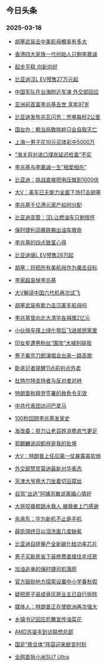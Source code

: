 ## 今日头条 
### 2025-03-18

+ [胡塞武装击中美航母概率有多大](https://www.toutiao.com/trending/7482753702575476274/%3Fcategory_name%3Dtopic_innerflow%26event_type%3Dhot_board%26log_pb%3D%257B%2522category_name%2522%253A%2522topic_innerflow%2522%252C%2522cluster_type%2522%253A%252213%2522%252C%2522enter_from%2522%253A%2522click_category%2522%252C%2522entrance_hotspot%2522%253A%2522outside%2522%252C%2522event_type%2522%253A%2522hot_board%2522%252C%2522hot_board_cluster_id%2522%253A%25227482753702575476274%2522%252C%2522hot_board_impr_id%2522%253A%2522202503180013253049972B387426BB0BFA%2522%252C%2522jump_page%2522%253A%2522hot_board_page%2522%252C%2522location%2522%253A%2522news_hot_card%2522%252C%2522page_location%2522%253A%2522hot_board_page%2522%252C%2522rank%2522%253A%25221%2522%252C%2522source%2522%253A%2522trending_tab%2522%252C%2522style_id%2522%253A%252240132%2522%252C%2522title%2522%253A%2522%25E8%2583%25A1%25E5%25A1%259E%25E6%25AD%25A6%25E8%25A3%2585%25E5%2587%25BB%25E4%25B8%25AD%25E7%25BE%258E%25E8%2588%25AA%25E6%25AF%258D%25E6%25A6%2582%25E7%258E%2587%25E6%259C%2589%25E5%25A4%259A%25E5%25A4%25A7%2522%257D%26rank%3D1%26style_id%3D40132%26topic_id%3D7482753702575476274)

+ [香港四大家族一代创始人只剩李嘉诚](https://www.toutiao.com/trending/7482778775487385139/%3Fcategory_name%3Dtopic_innerflow%26event_type%3Dhot_board%26log_pb%3D%257B%2522category_name%2522%253A%2522topic_innerflow%2522%252C%2522cluster_type%2522%253A%25222%2522%252C%2522enter_from%2522%253A%2522click_category%2522%252C%2522entrance_hotspot%2522%253A%2522outside%2522%252C%2522event_type%2522%253A%2522hot_board%2522%252C%2522hot_board_cluster_id%2522%253A%25227482778775487385139%2522%252C%2522hot_board_impr_id%2522%253A%2522202503180013253049972B387426BB0BFA%2522%252C%2522jump_page%2522%253A%2522hot_board_page%2522%252C%2522location%2522%253A%2522news_hot_card%2522%252C%2522page_location%2522%253A%2522hot_board_page%2522%252C%2522rank%2522%253A%25222%2522%252C%2522source%2522%253A%2522trending_tab%2522%252C%2522style_id%2522%253A%252240132%2522%252C%2522title%2522%253A%2522%25E9%25A6%2599%25E6%25B8%25AF%25E5%259B%259B%25E5%25A4%25A7%25E5%25AE%25B6%25E6%2597%258F%25E4%25B8%2580%25E4%25BB%25A3%25E5%2588%259B%25E5%25A7%258B%25E4%25BA%25BA%25E5%258F%25AA%25E5%2589%25A9%25E6%259D%258E%25E5%2598%2589%25E8%25AF%259A%2522%257D%26rank%3D2%26style_id%3D40132%26topic_id%3D7482778775487385139)

+ [起步平稳 向新向好](https://www.toutiao.com/article/7482740475997192742)

+ [比亚迪汉L EV预售27万元起](https://www.toutiao.com/trending/7482363949800783923/%3Fcategory_name%3Dtopic_innerflow%26event_type%3Dhot_board%26log_pb%3D%257B%2522category_name%2522%253A%2522topic_innerflow%2522%252C%2522cluster_type%2522%253A%25222%2522%252C%2522enter_from%2522%253A%2522click_category%2522%252C%2522entrance_hotspot%2522%253A%2522outside%2522%252C%2522event_type%2522%253A%2522hot_board%2522%252C%2522hot_board_cluster_id%2522%253A%25227482363949800783923%2522%252C%2522hot_board_impr_id%2522%253A%2522202503180013253049972B387426BB0BFA%2522%252C%2522jump_page%2522%253A%2522hot_board_page%2522%252C%2522location%2522%253A%2522news_hot_card%2522%252C%2522page_location%2522%253A%2522hot_board_page%2522%252C%2522rank%2522%253A%25224%2522%252C%2522source%2522%253A%2522trending_tab%2522%252C%2522style_id%2522%253A%252240132%2522%252C%2522title%2522%253A%2522%25E6%25AF%2594%25E4%25BA%259A%25E8%25BF%25AA%25E6%25B1%2589L%2BEV%25E9%25A2%2584%25E5%2594%25AE27%25E4%25B8%2587%25E5%2585%2583%25E8%25B5%25B7%2522%257D%26rank%3D4%26style_id%3D40132%26topic_id%3D7482363949800783923)

+ [中国军队在台海附近军演 外交部回应](https://www.toutiao.com/trending/7481917687015473163/%3Fcategory_name%3Dtopic_innerflow%26event_type%3Dhot_board%26log_pb%3D%257B%2522category_name%2522%253A%2522topic_innerflow%2522%252C%2522cluster_type%2522%253A%25222%2522%252C%2522enter_from%2522%253A%2522click_category%2522%252C%2522entrance_hotspot%2522%253A%2522outside%2522%252C%2522event_type%2522%253A%2522hot_board%2522%252C%2522hot_board_cluster_id%2522%253A%25227481917687015473163%2522%252C%2522hot_board_impr_id%2522%253A%2522202503180013253049972B387426BB0BFA%2522%252C%2522jump_page%2522%253A%2522hot_board_page%2522%252C%2522location%2522%253A%2522news_hot_card%2522%252C%2522page_location%2522%253A%2522hot_board_page%2522%252C%2522rank%2522%253A%25225%2522%252C%2522source%2522%253A%2522trending_tab%2522%252C%2522style_id%2522%253A%252240132%2522%252C%2522title%2522%253A%2522%25E4%25B8%25AD%25E5%259B%25BD%25E5%2586%259B%25E9%2598%259F%25E5%259C%25A8%25E5%258F%25B0%25E6%25B5%25B7%25E9%2599%2584%25E8%25BF%2591%25E5%2586%259B%25E6%25BC%2594%2B%25E5%25A4%2596%25E4%25BA%25A4%25E9%2583%25A8%25E5%259B%259E%25E5%25BA%2594%2522%257D%26rank%3D5%26style_id%3D40132%26topic_id%3D7481917687015473163)

+ [亚洲前首富李兆基去世 享年97岁](https://www.toutiao.com/trending/7482323975595950107/%3Fcategory_name%3Dtopic_innerflow%26event_type%3Dhot_board%26log_pb%3D%257B%2522category_name%2522%253A%2522topic_innerflow%2522%252C%2522cluster_type%2522%253A%25222%2522%252C%2522enter_from%2522%253A%2522click_category%2522%252C%2522entrance_hotspot%2522%253A%2522outside%2522%252C%2522event_type%2522%253A%2522hot_board%2522%252C%2522hot_board_cluster_id%2522%253A%25227482323975595950107%2522%252C%2522hot_board_impr_id%2522%253A%2522202503180013253049972B387426BB0BFA%2522%252C%2522jump_page%2522%253A%2522hot_board_page%2522%252C%2522location%2522%253A%2522news_hot_card%2522%252C%2522page_location%2522%253A%2522hot_board_page%2522%252C%2522rank%2522%253A%25226%2522%252C%2522source%2522%253A%2522trending_tab%2522%252C%2522style_id%2522%253A%252240132%2522%252C%2522title%2522%253A%2522%25E4%25BA%259A%25E6%25B4%25B2%25E5%2589%258D%25E9%25A6%2596%25E5%25AF%258C%25E6%259D%258E%25E5%2585%2586%25E5%259F%25BA%25E5%258E%25BB%25E4%25B8%2596%2B%25E4%25BA%25AB%25E5%25B9%25B497%25E5%25B2%2581%2522%257D%26rank%3D6%26style_id%3D40132%26topic_id%3D7482323975595950107)

+ [比亚迪发布兆瓦闪充：充电每秒2公里](https://www.toutiao.com/trending/7481644231565017115/%3Fcategory_name%3Dtopic_innerflow%26event_type%3Dhot_board%26log_pb%3D%257B%2522category_name%2522%253A%2522topic_innerflow%2522%252C%2522cluster_type%2522%253A%25221%2522%252C%2522enter_from%2522%253A%2522click_category%2522%252C%2522entrance_hotspot%2522%253A%2522outside%2522%252C%2522event_type%2522%253A%2522hot_board%2522%252C%2522hot_board_cluster_id%2522%253A%25227481644231565017115%2522%252C%2522hot_board_impr_id%2522%253A%2522202503180013253049972B387426BB0BFA%2522%252C%2522jump_page%2522%253A%2522hot_board_page%2522%252C%2522location%2522%253A%2522news_hot_card%2522%252C%2522page_location%2522%253A%2522hot_board_page%2522%252C%2522rank%2522%253A%25227%2522%252C%2522source%2522%253A%2522trending_tab%2522%252C%2522style_id%2522%253A%252240132%2522%252C%2522title%2522%253A%2522%25E6%25AF%2594%25E4%25BA%259A%25E8%25BF%25AA%25E5%258F%2591%25E5%25B8%2583%25E5%2585%2586%25E7%2593%25A6%25E9%2597%25AA%25E5%2585%2585%25EF%25BC%259A%25E5%2585%2585%25E7%2594%25B5%25E6%25AF%258F%25E7%25A7%25922%25E5%2585%25AC%25E9%2587%258C%2522%257D%26rank%3D7%26style_id%3D40132%26topic_id%3D7481644231565017115)

+ [国台办：赖当局敢挑衅只会自取灭亡](https://www.toutiao.com/trending/7482728384754237491/%3Fcategory_name%3Dtopic_innerflow%26event_type%3Dhot_board%26log_pb%3D%257B%2522category_name%2522%253A%2522topic_innerflow%2522%252C%2522cluster_type%2522%253A%25226%2522%252C%2522enter_from%2522%253A%2522click_category%2522%252C%2522entrance_hotspot%2522%253A%2522outside%2522%252C%2522event_type%2522%253A%2522hot_board%2522%252C%2522hot_board_cluster_id%2522%253A%25227482728384754237491%2522%252C%2522hot_board_impr_id%2522%253A%2522202503180013253049972B387426BB0BFA%2522%252C%2522jump_page%2522%253A%2522hot_board_page%2522%252C%2522location%2522%253A%2522news_hot_card%2522%252C%2522page_location%2522%253A%2522hot_board_page%2522%252C%2522rank%2522%253A%25228%2522%252C%2522source%2522%253A%2522trending_tab%2522%252C%2522style_id%2522%253A%252240132%2522%252C%2522title%2522%253A%2522%25E5%259B%25BD%25E5%258F%25B0%25E5%258A%259E%25EF%25BC%259A%25E8%25B5%2596%25E5%25BD%2593%25E5%25B1%2580%25E6%2595%25A2%25E6%258C%2591%25E8%25A1%2585%25E5%258F%25AA%25E4%25BC%259A%25E8%2587%25AA%25E5%258F%2596%25E7%2581%25AD%25E4%25BA%25A1%2522%257D%26rank%3D8%26style_id%3D40132%26topic_id%3D7482728384754237491)

+ [上海一男子花10元买体彩中5000万](https://www.toutiao.com/trending/7482384737207566346/%3Fcategory_name%3Dtopic_innerflow%26event_type%3Dhot_board%26log_pb%3D%257B%2522category_name%2522%253A%2522topic_innerflow%2522%252C%2522cluster_type%2522%253A%25226%2522%252C%2522enter_from%2522%253A%2522click_category%2522%252C%2522entrance_hotspot%2522%253A%2522outside%2522%252C%2522event_type%2522%253A%2522hot_board%2522%252C%2522hot_board_cluster_id%2522%253A%25227482384737207566346%2522%252C%2522hot_board_impr_id%2522%253A%2522202503180013253049972B387426BB0BFA%2522%252C%2522jump_page%2522%253A%2522hot_board_page%2522%252C%2522location%2522%253A%2522news_hot_card%2522%252C%2522page_location%2522%253A%2522hot_board_page%2522%252C%2522rank%2522%253A%25229%2522%252C%2522source%2522%253A%2522trending_tab%2522%252C%2522style_id%2522%253A%252240132%2522%252C%2522title%2522%253A%2522%25E4%25B8%258A%25E6%25B5%25B7%25E4%25B8%2580%25E7%2594%25B7%25E5%25AD%2590%25E8%258A%25B110%25E5%2585%2583%25E4%25B9%25B0%25E4%25BD%2593%25E5%25BD%25A9%25E4%25B8%25AD5000%25E4%25B8%2587%2522%257D%26rank%3D9%26style_id%3D40132%26topic_id%3D7482384737207566346)

+ [“海关将对进口煤炭延迟检查”不实](https://www.toutiao.com/trending/7481478479214657586/%3Fcategory_name%3Dtopic_innerflow%26event_type%3Dhot_board%26log_pb%3D%257B%2522category_name%2522%253A%2522topic_innerflow%2522%252C%2522cluster_type%2522%253A%25222%2522%252C%2522enter_from%2522%253A%2522click_category%2522%252C%2522entrance_hotspot%2522%253A%2522outside%2522%252C%2522event_type%2522%253A%2522hot_board%2522%252C%2522hot_board_cluster_id%2522%253A%25227481478479214657586%2522%252C%2522hot_board_impr_id%2522%253A%2522202503180013253049972B387426BB0BFA%2522%252C%2522jump_page%2522%253A%2522hot_board_page%2522%252C%2522location%2522%253A%2522news_hot_card%2522%252C%2522page_location%2522%253A%2522hot_board_page%2522%252C%2522rank%2522%253A%252210%2522%252C%2522source%2522%253A%2522trending_tab%2522%252C%2522style_id%2522%253A%252240132%2522%252C%2522title%2522%253A%2522%25E2%2580%259C%25E6%25B5%25B7%25E5%2585%25B3%25E5%25B0%2586%25E5%25AF%25B9%25E8%25BF%259B%25E5%258F%25A3%25E7%2585%25A4%25E7%2582%25AD%25E5%25BB%25B6%25E8%25BF%259F%25E6%25A3%2580%25E6%259F%25A5%25E2%2580%259D%25E4%25B8%258D%25E5%25AE%259E%2522%257D%26rank%3D10%26style_id%3D40132%26topic_id%3D7481478479214657586)

+ [李兆基与李嘉诚一生“相爱相杀”](https://www.toutiao.com/trending/7482753657960713766/%3Fcategory_name%3Dtopic_innerflow%26event_type%3Dhot_board%26log_pb%3D%257B%2522category_name%2522%253A%2522topic_innerflow%2522%252C%2522cluster_type%2522%253A%25221%2522%252C%2522enter_from%2522%253A%2522click_category%2522%252C%2522entrance_hotspot%2522%253A%2522outside%2522%252C%2522event_type%2522%253A%2522hot_board%2522%252C%2522hot_board_cluster_id%2522%253A%25227482753657960713766%2522%252C%2522hot_board_impr_id%2522%253A%2522202503180013253049972B387426BB0BFA%2522%252C%2522jump_page%2522%253A%2522hot_board_page%2522%252C%2522location%2522%253A%2522news_hot_card%2522%252C%2522page_location%2522%253A%2522hot_board_page%2522%252C%2522rank%2522%253A%252211%2522%252C%2522source%2522%253A%2522trending_tab%2522%252C%2522style_id%2522%253A%252240132%2522%252C%2522title%2522%253A%2522%25E6%259D%258E%25E5%2585%2586%25E5%259F%25BA%25E4%25B8%258E%25E6%259D%258E%25E5%2598%2589%25E8%25AF%259A%25E4%25B8%2580%25E7%2594%259F%25E2%2580%259C%25E7%259B%25B8%25E7%2588%25B1%25E7%259B%25B8%25E6%259D%2580%25E2%2580%259D%2522%257D%26rank%3D11%26style_id%3D40132%26topic_id%3D7482753657960713766)

+ [比亚迪：挑战直接把电压做到1000伏](https://www.toutiao.com/trending/7482609789651583012/%3Fcategory_name%3Dtopic_innerflow%26event_type%3Dhot_board%26log_pb%3D%257B%2522category_name%2522%253A%2522topic_innerflow%2522%252C%2522cluster_type%2522%253A%25222%2522%252C%2522enter_from%2522%253A%2522click_category%2522%252C%2522entrance_hotspot%2522%253A%2522outside%2522%252C%2522event_type%2522%253A%2522hot_board%2522%252C%2522hot_board_cluster_id%2522%253A%25227482609789651583012%2522%252C%2522hot_board_impr_id%2522%253A%2522202503180013253049972B387426BB0BFA%2522%252C%2522jump_page%2522%253A%2522hot_board_page%2522%252C%2522location%2522%253A%2522news_hot_card%2522%252C%2522page_location%2522%253A%2522hot_board_page%2522%252C%2522rank%2522%253A%252212%2522%252C%2522source%2522%253A%2522trending_tab%2522%252C%2522style_id%2522%253A%252240132%2522%252C%2522title%2522%253A%2522%25E6%25AF%2594%25E4%25BA%259A%25E8%25BF%25AA%25EF%25BC%259A%25E6%258C%2591%25E6%2588%2598%25E7%259B%25B4%25E6%258E%25A5%25E6%258A%258A%25E7%2594%25B5%25E5%258E%258B%25E5%2581%259A%25E5%2588%25B01000%25E4%25BC%258F%2522%257D%26rank%3D12%26style_id%3D40132%26topic_id%3D7482609789651583012)

+ [大V：美军已无能力全面下场打击胡塞](https://www.toutiao.com/trending/7482651657352777227/%3Fcategory_name%3Dtopic_innerflow%26event_type%3Dhot_board%26log_pb%3D%257B%2522category_name%2522%253A%2522topic_innerflow%2522%252C%2522cluster_type%2522%253A%252213%2522%252C%2522enter_from%2522%253A%2522click_category%2522%252C%2522entrance_hotspot%2522%253A%2522outside%2522%252C%2522event_type%2522%253A%2522hot_board%2522%252C%2522hot_board_cluster_id%2522%253A%25227482651657352777227%2522%252C%2522hot_board_impr_id%2522%253A%2522202503180013253049972B387426BB0BFA%2522%252C%2522jump_page%2522%253A%2522hot_board_page%2522%252C%2522location%2522%253A%2522news_hot_card%2522%252C%2522page_location%2522%253A%2522hot_board_page%2522%252C%2522rank%2522%253A%252213%2522%252C%2522source%2522%253A%2522trending_tab%2522%252C%2522style_id%2522%253A%252240132%2522%252C%2522title%2522%253A%2522%25E5%25A4%25A7V%25EF%25BC%259A%25E7%25BE%258E%25E5%2586%259B%25E5%25B7%25B2%25E6%2597%25A0%25E8%2583%25BD%25E5%258A%259B%25E5%2585%25A8%25E9%259D%25A2%25E4%25B8%258B%25E5%259C%25BA%25E6%2589%2593%25E5%2587%25BB%25E8%2583%25A1%25E5%25A1%259E%2522%257D%26rank%3D13%26style_id%3D40132%26topic_id%3D7482651657352777227)

+ [李兆基千亿港元家产如何分配](https://www.toutiao.com/trending/7482773060383297034/%3Fcategory_name%3Dtopic_innerflow%26event_type%3Dhot_board%26log_pb%3D%257B%2522category_name%2522%253A%2522topic_innerflow%2522%252C%2522cluster_type%2522%253A%25221%2522%252C%2522enter_from%2522%253A%2522click_category%2522%252C%2522entrance_hotspot%2522%253A%2522outside%2522%252C%2522event_type%2522%253A%2522hot_board%2522%252C%2522hot_board_cluster_id%2522%253A%25227482773060383297034%2522%252C%2522hot_board_impr_id%2522%253A%2522202503180013253049972B387426BB0BFA%2522%252C%2522jump_page%2522%253A%2522hot_board_page%2522%252C%2522location%2522%253A%2522news_hot_card%2522%252C%2522page_location%2522%253A%2522hot_board_page%2522%252C%2522rank%2522%253A%252214%2522%252C%2522source%2522%253A%2522trending_tab%2522%252C%2522style_id%2522%253A%252240132%2522%252C%2522title%2522%253A%2522%25E6%259D%258E%25E5%2585%2586%25E5%259F%25BA%25E5%258D%2583%25E4%25BA%25BF%25E6%25B8%25AF%25E5%2585%2583%25E5%25AE%25B6%25E4%25BA%25A7%25E5%25A6%2582%25E4%25BD%2595%25E5%2588%2586%25E9%2585%258D%2522%257D%26rank%3D14%26style_id%3D40132%26topic_id%3D7482773060383297034)

+ [比亚迪高管：汉L让燃油车只剩情怀](https://www.toutiao.com/trending/7482569107305562150/%3Fcategory_name%3Dtopic_innerflow%26event_type%3Dhot_board%26log_pb%3D%257B%2522category_name%2522%253A%2522topic_innerflow%2522%252C%2522cluster_type%2522%253A%25226%2522%252C%2522enter_from%2522%253A%2522click_category%2522%252C%2522entrance_hotspot%2522%253A%2522outside%2522%252C%2522event_type%2522%253A%2522hot_board%2522%252C%2522hot_board_cluster_id%2522%253A%25227482569107305562150%2522%252C%2522hot_board_impr_id%2522%253A%2522202503180013253049972B387426BB0BFA%2522%252C%2522jump_page%2522%253A%2522hot_board_page%2522%252C%2522location%2522%253A%2522news_hot_card%2522%252C%2522page_location%2522%253A%2522hot_board_page%2522%252C%2522rank%2522%253A%252215%2522%252C%2522source%2522%253A%2522trending_tab%2522%252C%2522style_id%2522%253A%252240132%2522%252C%2522title%2522%253A%2522%25E6%25AF%2594%25E4%25BA%259A%25E8%25BF%25AA%25E9%25AB%2598%25E7%25AE%25A1%25EF%25BC%259A%25E6%25B1%2589L%25E8%25AE%25A9%25E7%2587%2583%25E6%25B2%25B9%25E8%25BD%25A6%25E5%258F%25AA%25E5%2589%25A9%25E6%2583%2585%25E6%2580%2580%2522%257D%26rank%3D15%26style_id%3D40132%26topic_id%3D7482569107305562150)

+ [保时捷利润暴跌搬出油车救命](https://www.toutiao.com/trending/7482761863697305114/%3Fcategory_name%3Dtopic_innerflow%26event_type%3Dhot_board%26log_pb%3D%257B%2522category_name%2522%253A%2522topic_innerflow%2522%252C%2522cluster_type%2522%253A%25222%2522%252C%2522enter_from%2522%253A%2522click_category%2522%252C%2522entrance_hotspot%2522%253A%2522outside%2522%252C%2522event_type%2522%253A%2522hot_board%2522%252C%2522hot_board_cluster_id%2522%253A%25227482761863697305114%2522%252C%2522hot_board_impr_id%2522%253A%2522202503180013253049972B387426BB0BFA%2522%252C%2522jump_page%2522%253A%2522hot_board_page%2522%252C%2522location%2522%253A%2522news_hot_card%2522%252C%2522page_location%2522%253A%2522hot_board_page%2522%252C%2522rank%2522%253A%252216%2522%252C%2522source%2522%253A%2522trending_tab%2522%252C%2522style_id%2522%253A%252240132%2522%252C%2522title%2522%253A%2522%25E4%25BF%259D%25E6%2597%25B6%25E6%258D%25B7%25E5%2588%25A9%25E6%25B6%25A6%25E6%259A%25B4%25E8%25B7%258C%25E6%2590%25AC%25E5%2587%25BA%25E6%25B2%25B9%25E8%25BD%25A6%25E6%2595%2591%25E5%2591%25BD%2522%257D%26rank%3D16%26style_id%3D40132%26topic_id%3D7482761863697305114)

+ [李兆基的四点致富心得](https://www.toutiao.com/trending/7482788986994593290/%3Fcategory_name%3Dtopic_innerflow%26event_type%3Dhot_board%26log_pb%3D%257B%2522category_name%2522%253A%2522topic_innerflow%2522%252C%2522cluster_type%2522%253A%25222%2522%252C%2522enter_from%2522%253A%2522click_category%2522%252C%2522entrance_hotspot%2522%253A%2522outside%2522%252C%2522event_type%2522%253A%2522hot_board%2522%252C%2522hot_board_cluster_id%2522%253A%25227482788986994593290%2522%252C%2522hot_board_impr_id%2522%253A%2522202503180013253049972B387426BB0BFA%2522%252C%2522jump_page%2522%253A%2522hot_board_page%2522%252C%2522location%2522%253A%2522news_hot_card%2522%252C%2522page_location%2522%253A%2522hot_board_page%2522%252C%2522rank%2522%253A%252217%2522%252C%2522source%2522%253A%2522trending_tab%2522%252C%2522style_id%2522%253A%252240132%2522%252C%2522title%2522%253A%2522%25E6%259D%258E%25E5%2585%2586%25E5%259F%25BA%25E7%259A%2584%25E5%259B%259B%25E7%2582%25B9%25E8%2587%25B4%25E5%25AF%258C%25E5%25BF%2583%25E5%25BE%2597%2522%257D%26rank%3D17%26style_id%3D40132%26topic_id%3D7482788986994593290)

+ [比亚迪唐L EV预售28万起](https://www.toutiao.com/trending/7482366594815983627/%3Fcategory_name%3Dtopic_innerflow%26event_type%3Dhot_board%26log_pb%3D%257B%2522category_name%2522%253A%2522topic_innerflow%2522%252C%2522cluster_type%2522%253A%25221%2522%252C%2522enter_from%2522%253A%2522click_category%2522%252C%2522entrance_hotspot%2522%253A%2522outside%2522%252C%2522event_type%2522%253A%2522hot_board%2522%252C%2522hot_board_cluster_id%2522%253A%25227482366594815983627%2522%252C%2522hot_board_impr_id%2522%253A%2522202503180013253049972B387426BB0BFA%2522%252C%2522jump_page%2522%253A%2522hot_board_page%2522%252C%2522location%2522%253A%2522news_hot_card%2522%252C%2522page_location%2522%253A%2522hot_board_page%2522%252C%2522rank%2522%253A%252218%2522%252C%2522source%2522%253A%2522trending_tab%2522%252C%2522style_id%2522%253A%252240132%2522%252C%2522title%2522%253A%2522%25E6%25AF%2594%25E4%25BA%259A%25E8%25BF%25AA%25E5%2594%2590L%2BEV%25E9%25A2%2584%25E5%2594%25AE28%25E4%25B8%2587%25E8%25B5%25B7%2522%257D%26rank%3D18%26style_id%3D40132%26topic_id%3D7482366594815983627)

+ [胡塞：将把所有美航母作为袭击目标](https://www.toutiao.com/trending/7482640647871008266/%3Fcategory_name%3Dtopic_innerflow%26event_type%3Dhot_board%26log_pb%3D%257B%2522category_name%2522%253A%2522topic_innerflow%2522%252C%2522cluster_type%2522%253A%252213%2522%252C%2522enter_from%2522%253A%2522click_category%2522%252C%2522entrance_hotspot%2522%253A%2522outside%2522%252C%2522event_type%2522%253A%2522hot_board%2522%252C%2522hot_board_cluster_id%2522%253A%25227482640647871008266%2522%252C%2522hot_board_impr_id%2522%253A%2522202503180013253049972B387426BB0BFA%2522%252C%2522jump_page%2522%253A%2522hot_board_page%2522%252C%2522location%2522%253A%2522news_hot_card%2522%252C%2522page_location%2522%253A%2522hot_board_page%2522%252C%2522rank%2522%253A%252219%2522%252C%2522source%2522%253A%2522trending_tab%2522%252C%2522style_id%2522%253A%252240132%2522%252C%2522title%2522%253A%2522%25E8%2583%25A1%25E5%25A1%259E%25EF%25BC%259A%25E5%25B0%2586%25E6%258A%258A%25E6%2589%2580%25E6%259C%2589%25E7%25BE%258E%25E8%2588%25AA%25E6%25AF%258D%25E4%25BD%259C%25E4%25B8%25BA%25E8%25A2%25AD%25E5%2587%25BB%25E7%259B%25AE%25E6%25A0%2587%2522%257D%26rank%3D19%26style_id%3D40132%26topic_id%3D7482640647871008266)

+ [李家超哀悼李兆基](https://www.toutiao.com/trending/7482761292852497971/%3Fcategory_name%3Dtopic_innerflow%26event_type%3Dhot_board%26log_pb%3D%257B%2522category_name%2522%253A%2522topic_innerflow%2522%252C%2522cluster_type%2522%253A%25221%2522%252C%2522enter_from%2522%253A%2522click_category%2522%252C%2522entrance_hotspot%2522%253A%2522outside%2522%252C%2522event_type%2522%253A%2522hot_board%2522%252C%2522hot_board_cluster_id%2522%253A%25227482761292852497971%2522%252C%2522hot_board_impr_id%2522%253A%2522202503180013253049972B387426BB0BFA%2522%252C%2522jump_page%2522%253A%2522hot_board_page%2522%252C%2522location%2522%253A%2522news_hot_card%2522%252C%2522page_location%2522%253A%2522hot_board_page%2522%252C%2522rank%2522%253A%252220%2522%252C%2522source%2522%253A%2522trending_tab%2522%252C%2522style_id%2522%253A%252240132%2522%252C%2522title%2522%253A%2522%25E6%259D%258E%25E5%25AE%25B6%25E8%25B6%2585%25E5%2593%2580%25E6%2582%25BC%25E6%259D%258E%25E5%2585%2586%25E5%259F%25BA%2522%257D%26rank%3D20%26style_id%3D40132%26topic_id%3D7482761292852497971)

+ [大V解读中国六代机再次试飞](https://www.toutiao.com/trending/7482739263696539190/%3Fcategory_name%3Dtopic_innerflow%26event_type%3Dhot_board%26log_pb%3D%257B%2522category_name%2522%253A%2522topic_innerflow%2522%252C%2522cluster_type%2522%253A%252213%2522%252C%2522enter_from%2522%253A%2522click_category%2522%252C%2522entrance_hotspot%2522%253A%2522outside%2522%252C%2522event_type%2522%253A%2522hot_board%2522%252C%2522hot_board_cluster_id%2522%253A%25227482739263696539190%2522%252C%2522hot_board_impr_id%2522%253A%2522202503180013253049972B387426BB0BFA%2522%252C%2522jump_page%2522%253A%2522hot_board_page%2522%252C%2522location%2522%253A%2522news_hot_card%2522%252C%2522page_location%2522%253A%2522hot_board_page%2522%252C%2522rank%2522%253A%252221%2522%252C%2522source%2522%253A%2522trending_tab%2522%252C%2522style_id%2522%253A%252240132%2522%252C%2522title%2522%253A%2522%25E5%25A4%25A7V%25E8%25A7%25A3%25E8%25AF%25BB%25E4%25B8%25AD%25E5%259B%25BD%25E5%2585%25AD%25E4%25BB%25A3%25E6%259C%25BA%25E5%2586%258D%25E6%25AC%25A1%25E8%25AF%2595%25E9%25A3%259E%2522%257D%26rank%3D21%26style_id%3D40132%26topic_id%3D7482739263696539190)

+ [胡塞武装有能力击沉美军航母吗](https://www.toutiao.com/trending/7482734720426446345/%3Fcategory_name%3Dtopic_innerflow%26event_type%3Dhot_board%26log_pb%3D%257B%2522category_name%2522%253A%2522topic_innerflow%2522%252C%2522cluster_type%2522%253A%252213%2522%252C%2522enter_from%2522%253A%2522click_category%2522%252C%2522entrance_hotspot%2522%253A%2522outside%2522%252C%2522event_type%2522%253A%2522hot_board%2522%252C%2522hot_board_cluster_id%2522%253A%25227482734720426446345%2522%252C%2522hot_board_impr_id%2522%253A%2522202503180013253049972B387426BB0BFA%2522%252C%2522jump_page%2522%253A%2522hot_board_page%2522%252C%2522location%2522%253A%2522news_hot_card%2522%252C%2522page_location%2522%253A%2522hot_board_page%2522%252C%2522rank%2522%253A%252222%2522%252C%2522source%2522%253A%2522trending_tab%2522%252C%2522style_id%2522%253A%252240132%2522%252C%2522title%2522%253A%2522%25E8%2583%25A1%25E5%25A1%259E%25E6%25AD%25A6%25E8%25A3%2585%25E6%259C%2589%25E8%2583%25BD%25E5%258A%259B%25E5%2587%25BB%25E6%25B2%2589%25E7%25BE%258E%25E5%2586%259B%25E8%2588%25AA%25E6%25AF%258D%25E5%2590%2597%2522%257D%26rank%3D22%26style_id%3D40132%26topic_id%3D7482734720426446345)

+ [李兆基曾向北大清华各捐赠2亿元](https://www.toutiao.com/trending/7482765284655271434/%3Fcategory_name%3Dtopic_innerflow%26event_type%3Dhot_board%26log_pb%3D%257B%2522category_name%2522%253A%2522topic_innerflow%2522%252C%2522cluster_type%2522%253A%25222%2522%252C%2522enter_from%2522%253A%2522click_category%2522%252C%2522entrance_hotspot%2522%253A%2522outside%2522%252C%2522event_type%2522%253A%2522hot_board%2522%252C%2522hot_board_cluster_id%2522%253A%25227482765284655271434%2522%252C%2522hot_board_impr_id%2522%253A%2522202503180013253049972B387426BB0BFA%2522%252C%2522jump_page%2522%253A%2522hot_board_page%2522%252C%2522location%2522%253A%2522news_hot_card%2522%252C%2522page_location%2522%253A%2522hot_board_page%2522%252C%2522rank%2522%253A%252223%2522%252C%2522source%2522%253A%2522trending_tab%2522%252C%2522style_id%2522%253A%252240132%2522%252C%2522title%2522%253A%2522%25E6%259D%258E%25E5%2585%2586%25E5%259F%25BA%25E6%259B%25BE%25E5%2590%2591%25E5%258C%2597%25E5%25A4%25A7%25E6%25B8%2585%25E5%258D%258E%25E5%2590%2584%25E6%258D%2590%25E8%25B5%25A02%25E4%25BA%25BF%25E5%2585%2583%2522%257D%26rank%3D23%26style_id%3D40132%26topic_id%3D7482765284655271434)

+ [小伙骑车撞上绿化带后飞进居民家里](https://www.toutiao.com/trending/7482262028510887987/%3Fcategory_name%3Dtopic_innerflow%26event_type%3Dhot_board%26log_pb%3D%257B%2522category_name%2522%253A%2522topic_innerflow%2522%252C%2522cluster_type%2522%253A%25226%2522%252C%2522enter_from%2522%253A%2522click_category%2522%252C%2522entrance_hotspot%2522%253A%2522outside%2522%252C%2522event_type%2522%253A%2522hot_board%2522%252C%2522hot_board_cluster_id%2522%253A%25227482262028510887987%2522%252C%2522hot_board_impr_id%2522%253A%2522202503180013253049972B387426BB0BFA%2522%252C%2522jump_page%2522%253A%2522hot_board_page%2522%252C%2522location%2522%253A%2522news_hot_card%2522%252C%2522page_location%2522%253A%2522hot_board_page%2522%252C%2522rank%2522%253A%252224%2522%252C%2522source%2522%253A%2522trending_tab%2522%252C%2522style_id%2522%253A%252240132%2522%252C%2522title%2522%253A%2522%25E5%25B0%258F%25E4%25BC%2599%25E9%25AA%2591%25E8%25BD%25A6%25E6%2592%259E%25E4%25B8%258A%25E7%25BB%25BF%25E5%258C%2596%25E5%25B8%25A6%25E5%2590%258E%25E9%25A3%259E%25E8%25BF%259B%25E5%25B1%2585%25E6%25B0%2591%25E5%25AE%25B6%25E9%2587%258C%2522%257D%26rank%3D24%26style_id%3D40132%26topic_id%3D7482262028510887987)

+ [印女星遭男粉丝“围攻”大喊别碰我](https://www.toutiao.com/trending/7482718993296539658/%3Fcategory_name%3Dtopic_innerflow%26event_type%3Dhot_board%26log_pb%3D%257B%2522category_name%2522%253A%2522topic_innerflow%2522%252C%2522cluster_type%2522%253A%25220%2522%252C%2522enter_from%2522%253A%2522click_category%2522%252C%2522entrance_hotspot%2522%253A%2522outside%2522%252C%2522event_type%2522%253A%2522hot_board%2522%252C%2522hot_board_cluster_id%2522%253A%25227482718993296539658%2522%252C%2522hot_board_impr_id%2522%253A%2522202503180013253049972B387426BB0BFA%2522%252C%2522jump_page%2522%253A%2522hot_board_page%2522%252C%2522location%2522%253A%2522news_hot_card%2522%252C%2522page_location%2522%253A%2522hot_board_page%2522%252C%2522rank%2522%253A%252225%2522%252C%2522source%2522%253A%2522trending_tab%2522%252C%2522style_id%2522%253A%252240132%2522%252C%2522title%2522%253A%2522%25E5%258D%25B0%25E5%25A5%25B3%25E6%2598%259F%25E9%2581%25AD%25E7%2594%25B7%25E7%25B2%2589%25E4%25B8%259D%25E2%2580%259C%25E5%259B%25B4%25E6%2594%25BB%25E2%2580%259D%25E5%25A4%25A7%25E5%2596%258A%25E5%2588%25AB%25E7%25A2%25B0%25E6%2588%2591%2522%257D%26rank%3D25%26style_id%3D40132%26topic_id%3D7482718993296539658)

+ [男子看完刀郎演唱会出来一路高歌](https://www.toutiao.com/trending/7482256685445185587/%3Fcategory_name%3Dtopic_innerflow%26event_type%3Dhot_board%26log_pb%3D%257B%2522category_name%2522%253A%2522topic_innerflow%2522%252C%2522cluster_type%2522%253A%25226%2522%252C%2522enter_from%2522%253A%2522click_category%2522%252C%2522entrance_hotspot%2522%253A%2522outside%2522%252C%2522event_type%2522%253A%2522hot_board%2522%252C%2522hot_board_cluster_id%2522%253A%25227482256685445185587%2522%252C%2522hot_board_impr_id%2522%253A%2522202503180013253049972B387426BB0BFA%2522%252C%2522jump_page%2522%253A%2522hot_board_page%2522%252C%2522location%2522%253A%2522news_hot_card%2522%252C%2522page_location%2522%253A%2522hot_board_page%2522%252C%2522rank%2522%253A%252226%2522%252C%2522source%2522%253A%2522trending_tab%2522%252C%2522style_id%2522%253A%252240132%2522%252C%2522title%2522%253A%2522%25E7%2594%25B7%25E5%25AD%2590%25E7%259C%258B%25E5%25AE%258C%25E5%2588%2580%25E9%2583%258E%25E6%25BC%2594%25E5%2594%25B1%25E4%25BC%259A%25E5%2587%25BA%25E6%259D%25A5%25E4%25B8%2580%25E8%25B7%25AF%25E9%25AB%2598%25E6%25AD%258C%2522%257D%26rank%3D26%26style_id%3D40132%26topic_id%3D7482256685445185587)

+ [卧底记者提醒11点前别点外卖](https://www.toutiao.com/trending/7482572522979020315/%3Fcategory_name%3Dtopic_innerflow%26event_type%3Dhot_board%26log_pb%3D%257B%2522category_name%2522%253A%2522topic_innerflow%2522%252C%2522cluster_type%2522%253A%25221%2522%252C%2522enter_from%2522%253A%2522click_category%2522%252C%2522entrance_hotspot%2522%253A%2522outside%2522%252C%2522event_type%2522%253A%2522hot_board%2522%252C%2522hot_board_cluster_id%2522%253A%25227482572522979020315%2522%252C%2522hot_board_impr_id%2522%253A%2522202503180013253049972B387426BB0BFA%2522%252C%2522jump_page%2522%253A%2522hot_board_page%2522%252C%2522location%2522%253A%2522news_hot_card%2522%252C%2522page_location%2522%253A%2522hot_board_page%2522%252C%2522rank%2522%253A%252227%2522%252C%2522source%2522%253A%2522trending_tab%2522%252C%2522style_id%2522%253A%252240132%2522%252C%2522title%2522%253A%2522%25E5%258D%25A7%25E5%25BA%2595%25E8%25AE%25B0%25E8%2580%2585%25E6%258F%2590%25E9%2586%259211%25E7%2582%25B9%25E5%2589%258D%25E5%2588%25AB%25E7%2582%25B9%25E5%25A4%2596%25E5%258D%2596%2522%257D%26rank%3D27%26style_id%3D40132%26topic_id%3D7482572522979020315)

+ [杜特尔特支持者与反对者对峙](https://www.toutiao.com/trending/7481317310880301097/%3Fcategory_name%3Dtopic_innerflow%26event_type%3Dhot_board%26log_pb%3D%257B%2522category_name%2522%253A%2522topic_innerflow%2522%252C%2522cluster_type%2522%253A%252212%2522%252C%2522enter_from%2522%253A%2522click_category%2522%252C%2522entrance_hotspot%2522%253A%2522outside%2522%252C%2522event_type%2522%253A%2522hot_board%2522%252C%2522hot_board_cluster_id%2522%253A%25227481317310880301097%2522%252C%2522hot_board_impr_id%2522%253A%2522202503180013253049972B387426BB0BFA%2522%252C%2522jump_page%2522%253A%2522hot_board_page%2522%252C%2522location%2522%253A%2522news_hot_card%2522%252C%2522page_location%2522%253A%2522hot_board_page%2522%252C%2522rank%2522%253A%252228%2522%252C%2522source%2522%253A%2522trending_tab%2522%252C%2522style_id%2522%253A%252240132%2522%252C%2522title%2522%253A%2522%25E6%259D%259C%25E7%2589%25B9%25E5%25B0%2594%25E7%2589%25B9%25E6%2594%25AF%25E6%258C%2581%25E8%2580%2585%25E4%25B8%258E%25E5%258F%258D%25E5%25AF%25B9%25E8%2580%2585%25E5%25AF%25B9%25E5%25B3%2599%2522%257D%26rank%3D28%26style_id%3D40132%26topic_id%3D7481317310880301097)

+ [特朗普称拜登签署的赦免令无效](https://www.toutiao.com/trending/7482184472084086793/%3Fcategory_name%3Dtopic_innerflow%26event_type%3Dhot_board%26log_pb%3D%257B%2522category_name%2522%253A%2522topic_innerflow%2522%252C%2522cluster_type%2522%253A%25220%2522%252C%2522enter_from%2522%253A%2522click_category%2522%252C%2522entrance_hotspot%2522%253A%2522outside%2522%252C%2522event_type%2522%253A%2522hot_board%2522%252C%2522hot_board_cluster_id%2522%253A%25227482184472084086793%2522%252C%2522hot_board_impr_id%2522%253A%2522202503180013253049972B387426BB0BFA%2522%252C%2522jump_page%2522%253A%2522hot_board_page%2522%252C%2522location%2522%253A%2522news_hot_card%2522%252C%2522page_location%2522%253A%2522hot_board_page%2522%252C%2522rank%2522%253A%252229%2522%252C%2522source%2522%253A%2522trending_tab%2522%252C%2522style_id%2522%253A%252240132%2522%252C%2522title%2522%253A%2522%25E7%2589%25B9%25E6%259C%2597%25E6%2599%25AE%25E7%25A7%25B0%25E6%258B%259C%25E7%2599%25BB%25E7%25AD%25BE%25E7%25BD%25B2%25E7%259A%2584%25E8%25B5%25A6%25E5%2585%258D%25E4%25BB%25A4%25E6%2597%25A0%25E6%2595%2588%2522%257D%26rank%3D29%26style_id%3D40132%26topic_id%3D7482184472084086793)

+ [中共代表团访问巴拿马](https://www.toutiao.com/trending/7482531083737677860/%3Fcategory_name%3Dtopic_innerflow%26event_type%3Dhot_board%26log_pb%3D%257B%2522category_name%2522%253A%2522topic_innerflow%2522%252C%2522cluster_type%2522%253A%25220%2522%252C%2522enter_from%2522%253A%2522click_category%2522%252C%2522entrance_hotspot%2522%253A%2522outside%2522%252C%2522event_type%2522%253A%2522hot_board%2522%252C%2522hot_board_cluster_id%2522%253A%25227482531083737677860%2522%252C%2522hot_board_impr_id%2522%253A%2522202503180013253049972B387426BB0BFA%2522%252C%2522jump_page%2522%253A%2522hot_board_page%2522%252C%2522location%2522%253A%2522news_hot_card%2522%252C%2522page_location%2522%253A%2522hot_board_page%2522%252C%2522rank%2522%253A%252230%2522%252C%2522source%2522%253A%2522trending_tab%2522%252C%2522style_id%2522%253A%252240132%2522%252C%2522title%2522%253A%2522%25E4%25B8%25AD%25E5%2585%25B1%25E4%25BB%25A3%25E8%25A1%25A8%25E5%259B%25A2%25E8%25AE%25BF%25E9%2597%25AE%25E5%25B7%25B4%25E6%258B%25BF%25E9%25A9%25AC%2522%257D%26rank%3D30%26style_id%3D40132%26topic_id%3D7482531083737677860)

+ [100秒回顾李兆基发家史](https://www.toutiao.com/trending/7482780366906887690/%3Fcategory_name%3Dtopic_innerflow%26event_type%3Dhot_board%26log_pb%3D%257B%2522category_name%2522%253A%2522topic_innerflow%2522%252C%2522cluster_type%2522%253A%25222%2522%252C%2522enter_from%2522%253A%2522click_category%2522%252C%2522entrance_hotspot%2522%253A%2522outside%2522%252C%2522event_type%2522%253A%2522hot_board%2522%252C%2522hot_board_cluster_id%2522%253A%25227482780366906887690%2522%252C%2522hot_board_impr_id%2522%253A%2522202503180013253049972B387426BB0BFA%2522%252C%2522jump_page%2522%253A%2522hot_board_page%2522%252C%2522location%2522%253A%2522news_hot_card%2522%252C%2522page_location%2522%253A%2522hot_board_page%2522%252C%2522rank%2522%253A%252231%2522%252C%2522source%2522%253A%2522trending_tab%2522%252C%2522style_id%2522%253A%252240132%2522%252C%2522title%2522%253A%2522100%25E7%25A7%2592%25E5%259B%259E%25E9%25A1%25BE%25E6%259D%258E%25E5%2585%2586%25E5%259F%25BA%25E5%258F%2591%25E5%25AE%25B6%25E5%258F%25B2%2522%257D%26rank%3D31%26style_id%3D40132%26topic_id%3D7482780366906887690)

+ [发改委：努力让老百姓消费底气更足](https://www.toutiao.com/trending/7482675073380355622/%3Fcategory_name%3Dtopic_innerflow%26event_type%3Dhot_board%26log_pb%3D%257B%2522category_name%2522%253A%2522topic_innerflow%2522%252C%2522cluster_type%2522%253A%25221%2522%252C%2522enter_from%2522%253A%2522click_category%2522%252C%2522entrance_hotspot%2522%253A%2522outside%2522%252C%2522event_type%2522%253A%2522hot_board%2522%252C%2522hot_board_cluster_id%2522%253A%25227482675073380355622%2522%252C%2522hot_board_impr_id%2522%253A%2522202503180013253049972B387426BB0BFA%2522%252C%2522jump_page%2522%253A%2522hot_board_page%2522%252C%2522location%2522%253A%2522news_hot_card%2522%252C%2522page_location%2522%253A%2522hot_board_page%2522%252C%2522rank%2522%253A%252232%2522%252C%2522source%2522%253A%2522trending_tab%2522%252C%2522style_id%2522%253A%252240132%2522%252C%2522title%2522%253A%2522%25E5%258F%2591%25E6%2594%25B9%25E5%25A7%2594%25EF%25BC%259A%25E5%258A%25AA%25E5%258A%259B%25E8%25AE%25A9%25E8%2580%2581%25E7%2599%25BE%25E5%25A7%2593%25E6%25B6%2588%25E8%25B4%25B9%25E5%25BA%2595%25E6%25B0%2594%25E6%259B%25B4%25E8%25B6%25B3%2522%257D%26rank%3D32%26style_id%3D40132%26topic_id%3D7482675073380355622)

+ [郭麒麟说阎鹤祥是我的处境](https://www.toutiao.com/trending/7482351748519067660/%3Fcategory_name%3Dtopic_innerflow%26event_type%3Dhot_board%26log_pb%3D%257B%2522category_name%2522%253A%2522topic_innerflow%2522%252C%2522cluster_type%2522%253A%25228%2522%252C%2522enter_from%2522%253A%2522click_category%2522%252C%2522entrance_hotspot%2522%253A%2522outside%2522%252C%2522event_type%2522%253A%2522hot_board%2522%252C%2522hot_board_cluster_id%2522%253A%25227482351748519067660%2522%252C%2522hot_board_impr_id%2522%253A%2522202503180013253049972B387426BB0BFA%2522%252C%2522jump_page%2522%253A%2522hot_board_page%2522%252C%2522location%2522%253A%2522news_hot_card%2522%252C%2522page_location%2522%253A%2522hot_board_page%2522%252C%2522rank%2522%253A%252233%2522%252C%2522source%2522%253A%2522trending_tab%2522%252C%2522style_id%2522%253A%252240132%2522%252C%2522title%2522%253A%2522%25E9%2583%25AD%25E9%25BA%2592%25E9%25BA%259F%25E8%25AF%25B4%25E9%2598%258E%25E9%25B9%25A4%25E7%25A5%25A5%25E6%2598%25AF%25E6%2588%2591%25E7%259A%2584%25E5%25A4%2584%25E5%25A2%2583%2522%257D%26rank%3D33%26style_id%3D40132%26topic_id%3D7482351748519067660)

+ [大V：特朗普上任后第一仗暴露美软弱](https://www.toutiao.com/trending/7482665683408981515/%3Fcategory_name%3Dtopic_innerflow%26event_type%3Dhot_board%26log_pb%3D%257B%2522category_name%2522%253A%2522topic_innerflow%2522%252C%2522cluster_type%2522%253A%252213%2522%252C%2522enter_from%2522%253A%2522click_category%2522%252C%2522entrance_hotspot%2522%253A%2522outside%2522%252C%2522event_type%2522%253A%2522hot_board%2522%252C%2522hot_board_cluster_id%2522%253A%25227482665683408981515%2522%252C%2522hot_board_impr_id%2522%253A%2522202503180013253049972B387426BB0BFA%2522%252C%2522jump_page%2522%253A%2522hot_board_page%2522%252C%2522location%2522%253A%2522news_hot_card%2522%252C%2522page_location%2522%253A%2522hot_board_page%2522%252C%2522rank%2522%253A%252234%2522%252C%2522source%2522%253A%2522trending_tab%2522%252C%2522style_id%2522%253A%252240132%2522%252C%2522title%2522%253A%2522%25E5%25A4%25A7V%25EF%25BC%259A%25E7%2589%25B9%25E6%259C%2597%25E6%2599%25AE%25E4%25B8%258A%25E4%25BB%25BB%25E5%2590%258E%25E7%25AC%25AC%25E4%25B8%2580%25E4%25BB%2597%25E6%259A%25B4%25E9%259C%25B2%25E7%25BE%258E%25E8%25BD%25AF%25E5%25BC%25B1%2522%257D%26rank%3D34%26style_id%3D40132%26topic_id%3D7482665683408981515)

+ [外交部赞赏莫迪最新对华表态](https://www.toutiao.com/trending/7482685889278152202/%3Fcategory_name%3Dtopic_innerflow%26event_type%3Dhot_board%26log_pb%3D%257B%2522category_name%2522%253A%2522topic_innerflow%2522%252C%2522cluster_type%2522%253A%25222%2522%252C%2522enter_from%2522%253A%2522click_category%2522%252C%2522entrance_hotspot%2522%253A%2522outside%2522%252C%2522event_type%2522%253A%2522hot_board%2522%252C%2522hot_board_cluster_id%2522%253A%25227482685889278152202%2522%252C%2522hot_board_impr_id%2522%253A%2522202503180013253049972B387426BB0BFA%2522%252C%2522jump_page%2522%253A%2522hot_board_page%2522%252C%2522location%2522%253A%2522news_hot_card%2522%252C%2522page_location%2522%253A%2522hot_board_page%2522%252C%2522rank%2522%253A%252235%2522%252C%2522source%2522%253A%2522trending_tab%2522%252C%2522style_id%2522%253A%252240132%2522%252C%2522title%2522%253A%2522%25E5%25A4%2596%25E4%25BA%25A4%25E9%2583%25A8%25E8%25B5%259E%25E8%25B5%258F%25E8%258E%25AB%25E8%25BF%25AA%25E6%259C%2580%25E6%2596%25B0%25E5%25AF%25B9%25E5%258D%258E%25E8%25A1%25A8%25E6%2580%2581%2522%257D%26rank%3D35%26style_id%3D40132%26topic_id%3D7482685889278152202)

+ [天津大爷用大刀坐着切豆腐丝](https://www.toutiao.com/trending/7482744103453769779/%3Fcategory_name%3Dtopic_innerflow%26event_type%3Dhot_board%26log_pb%3D%257B%2522category_name%2522%253A%2522topic_innerflow%2522%252C%2522cluster_type%2522%253A%25226%2522%252C%2522enter_from%2522%253A%2522click_category%2522%252C%2522entrance_hotspot%2522%253A%2522outside%2522%252C%2522event_type%2522%253A%2522hot_board%2522%252C%2522hot_board_cluster_id%2522%253A%25227482744103453769779%2522%252C%2522hot_board_impr_id%2522%253A%2522202503180013253049972B387426BB0BFA%2522%252C%2522jump_page%2522%253A%2522hot_board_page%2522%252C%2522location%2522%253A%2522news_hot_card%2522%252C%2522page_location%2522%253A%2522hot_board_page%2522%252C%2522rank%2522%253A%252236%2522%252C%2522source%2522%253A%2522trending_tab%2522%252C%2522style_id%2522%253A%252240132%2522%252C%2522title%2522%253A%2522%25E5%25A4%25A9%25E6%25B4%25A5%25E5%25A4%25A7%25E7%2588%25B7%25E7%2594%25A8%25E5%25A4%25A7%25E5%2588%2580%25E5%259D%2590%25E7%259D%2580%25E5%2588%2587%25E8%25B1%2586%25E8%2585%2590%25E4%25B8%259D%2522%257D%26rank%3D36%26style_id%3D40132%26topic_id%3D7482744103453769779)

+ [自驾“出逃”阿姨苏敏说离婚心情好](https://www.toutiao.com/trending/7482608308247920679/%3Fcategory_name%3Dtopic_innerflow%26event_type%3Dhot_board%26log_pb%3D%257B%2522category_name%2522%253A%2522topic_innerflow%2522%252C%2522cluster_type%2522%253A%25221%2522%252C%2522enter_from%2522%253A%2522click_category%2522%252C%2522entrance_hotspot%2522%253A%2522outside%2522%252C%2522event_type%2522%253A%2522hot_board%2522%252C%2522hot_board_cluster_id%2522%253A%25227482608308247920679%2522%252C%2522hot_board_impr_id%2522%253A%2522202503180013253049972B387426BB0BFA%2522%252C%2522jump_page%2522%253A%2522hot_board_page%2522%252C%2522location%2522%253A%2522news_hot_card%2522%252C%2522page_location%2522%253A%2522hot_board_page%2522%252C%2522rank%2522%253A%252237%2522%252C%2522source%2522%253A%2522trending_tab%2522%252C%2522style_id%2522%253A%252240132%2522%252C%2522title%2522%253A%2522%25E8%2587%25AA%25E9%25A9%25BE%25E2%2580%259C%25E5%2587%25BA%25E9%2580%2583%25E2%2580%259D%25E9%2598%25BF%25E5%25A7%25A8%25E8%258B%258F%25E6%2595%258F%25E8%25AF%25B4%25E7%25A6%25BB%25E5%25A9%259A%25E5%25BF%2583%25E6%2583%2585%25E5%25A5%25BD%2522%257D%26rank%3D37%26style_id%3D40132%26topic_id%3D7482608308247920679)

+ [大哥咬撬棍跳水救人 被救者上门感谢](https://www.toutiao.com/trending/7482041408959250442/%3Fcategory_name%3Dtopic_innerflow%26event_type%3Dhot_board%26log_pb%3D%257B%2522category_name%2522%253A%2522topic_innerflow%2522%252C%2522cluster_type%2522%253A%25226%2522%252C%2522enter_from%2522%253A%2522click_category%2522%252C%2522entrance_hotspot%2522%253A%2522outside%2522%252C%2522event_type%2522%253A%2522hot_board%2522%252C%2522hot_board_cluster_id%2522%253A%25227482041408959250442%2522%252C%2522hot_board_impr_id%2522%253A%2522202503180013253049972B387426BB0BFA%2522%252C%2522jump_page%2522%253A%2522hot_board_page%2522%252C%2522location%2522%253A%2522news_hot_card%2522%252C%2522page_location%2522%253A%2522hot_board_page%2522%252C%2522rank%2522%253A%252238%2522%252C%2522source%2522%253A%2522trending_tab%2522%252C%2522style_id%2522%253A%252240132%2522%252C%2522title%2522%253A%2522%25E5%25A4%25A7%25E5%2593%25A5%25E5%2592%25AC%25E6%2592%25AC%25E6%25A3%258D%25E8%25B7%25B3%25E6%25B0%25B4%25E6%2595%2591%25E4%25BA%25BA%2B%25E8%25A2%25AB%25E6%2595%2591%25E8%2580%2585%25E4%25B8%258A%25E9%2597%25A8%25E6%2584%259F%25E8%25B0%25A2%2522%257D%26rank%3D38%26style_id%3D40132%26topic_id%3D7482041408959250442)

+ [余承东：华为新机不止是手机](https://www.toutiao.com/trending/7481625915353514034/%3Fcategory_name%3Dtopic_innerflow%26event_type%3Dhot_board%26log_pb%3D%257B%2522category_name%2522%253A%2522topic_innerflow%2522%252C%2522cluster_type%2522%253A%25222%2522%252C%2522enter_from%2522%253A%2522click_category%2522%252C%2522entrance_hotspot%2522%253A%2522outside%2522%252C%2522event_type%2522%253A%2522hot_board%2522%252C%2522hot_board_cluster_id%2522%253A%25227481625915353514034%2522%252C%2522hot_board_impr_id%2522%253A%2522202503180013253049972B387426BB0BFA%2522%252C%2522jump_page%2522%253A%2522hot_board_page%2522%252C%2522location%2522%253A%2522news_hot_card%2522%252C%2522page_location%2522%253A%2522hot_board_page%2522%252C%2522rank%2522%253A%252239%2522%252C%2522source%2522%253A%2522trending_tab%2522%252C%2522style_id%2522%253A%252240132%2522%252C%2522title%2522%253A%2522%25E4%25BD%2599%25E6%2589%25BF%25E4%25B8%259C%25EF%25BC%259A%25E5%258D%258E%25E4%25B8%25BA%25E6%2596%25B0%25E6%259C%25BA%25E4%25B8%258D%25E6%25AD%25A2%25E6%2598%25AF%25E6%2589%258B%25E6%259C%25BA%2522%257D%26rank%3D39%26style_id%3D40132%26topic_id%3D7481625915353514034)

+ [薛凯琪终日以泪洗面几度缺氧](https://www.toutiao.com/trending/7481978147785768998/%3Fcategory_name%3Dtopic_innerflow%26event_type%3Dhot_board%26log_pb%3D%257B%2522category_name%2522%253A%2522topic_innerflow%2522%252C%2522cluster_type%2522%253A%25222%2522%252C%2522enter_from%2522%253A%2522click_category%2522%252C%2522entrance_hotspot%2522%253A%2522outside%2522%252C%2522event_type%2522%253A%2522hot_board%2522%252C%2522hot_board_cluster_id%2522%253A%25227481978147785768998%2522%252C%2522hot_board_impr_id%2522%253A%2522202503180013253049972B387426BB0BFA%2522%252C%2522jump_page%2522%253A%2522hot_board_page%2522%252C%2522location%2522%253A%2522news_hot_card%2522%252C%2522page_location%2522%253A%2522hot_board_page%2522%252C%2522rank%2522%253A%252240%2522%252C%2522source%2522%253A%2522trending_tab%2522%252C%2522style_id%2522%253A%252240132%2522%252C%2522title%2522%253A%2522%25E8%2596%259B%25E5%2587%25AF%25E7%2590%25AA%25E7%25BB%2588%25E6%2597%25A5%25E4%25BB%25A5%25E6%25B3%25AA%25E6%25B4%2597%25E9%259D%25A2%25E5%2587%25A0%25E5%25BA%25A6%25E7%25BC%25BA%25E6%25B0%25A7%2522%257D%26rank%3D40%26style_id%3D40132%26topic_id%3D7481978147785768998)

+ [比亚迪自研量产全新碳化硅功率芯片](https://www.toutiao.com/trending/7482669627908030501/%3Fcategory_name%3Dtopic_innerflow%26event_type%3Dhot_board%26log_pb%3D%257B%2522category_name%2522%253A%2522topic_innerflow%2522%252C%2522cluster_type%2522%253A%25224%2522%252C%2522enter_from%2522%253A%2522click_category%2522%252C%2522entrance_hotspot%2522%253A%2522outside%2522%252C%2522event_type%2522%253A%2522hot_board%2522%252C%2522hot_board_cluster_id%2522%253A%25227482669627908030501%2522%252C%2522hot_board_impr_id%2522%253A%2522202503180013253049972B387426BB0BFA%2522%252C%2522jump_page%2522%253A%2522hot_board_page%2522%252C%2522location%2522%253A%2522news_hot_card%2522%252C%2522page_location%2522%253A%2522hot_board_page%2522%252C%2522rank%2522%253A%252241%2522%252C%2522source%2522%253A%2522trending_tab%2522%252C%2522style_id%2522%253A%252240132%2522%252C%2522title%2522%253A%2522%25E6%25AF%2594%25E4%25BA%259A%25E8%25BF%25AA%25E8%2587%25AA%25E7%25A0%2594%25E9%2587%258F%25E4%25BA%25A7%25E5%2585%25A8%25E6%2596%25B0%25E7%25A2%25B3%25E5%258C%2596%25E7%25A1%2585%25E5%258A%259F%25E7%258E%2587%25E8%258A%25AF%25E7%2589%2587%2522%257D%26rank%3D41%26style_id%3D40132%26topic_id%3D7482669627908030501)

+ [男子买新房省下装修费直接住毛坯房](https://www.toutiao.com/trending/7482204236181749769/%3Fcategory_name%3Dtopic_innerflow%26event_type%3Dhot_board%26log_pb%3D%257B%2522category_name%2522%253A%2522topic_innerflow%2522%252C%2522cluster_type%2522%253A%25222%2522%252C%2522enter_from%2522%253A%2522click_category%2522%252C%2522entrance_hotspot%2522%253A%2522outside%2522%252C%2522event_type%2522%253A%2522hot_board%2522%252C%2522hot_board_cluster_id%2522%253A%25227482204236181749769%2522%252C%2522hot_board_impr_id%2522%253A%2522202503180013253049972B387426BB0BFA%2522%252C%2522jump_page%2522%253A%2522hot_board_page%2522%252C%2522location%2522%253A%2522news_hot_card%2522%252C%2522page_location%2522%253A%2522hot_board_page%2522%252C%2522rank%2522%253A%252242%2522%252C%2522source%2522%253A%2522trending_tab%2522%252C%2522style_id%2522%253A%252240132%2522%252C%2522title%2522%253A%2522%25E7%2594%25B7%25E5%25AD%2590%25E4%25B9%25B0%25E6%2596%25B0%25E6%2588%25BF%25E7%259C%2581%25E4%25B8%258B%25E8%25A3%2585%25E4%25BF%25AE%25E8%25B4%25B9%25E7%259B%25B4%25E6%258E%25A5%25E4%25BD%258F%25E6%25AF%259B%25E5%259D%25AF%25E6%2588%25BF%2522%257D%26rank%3D42%26style_id%3D40132%26topic_id%3D7482204236181749769)

+ [加油逃单的保时捷司机落网](https://www.toutiao.com/trending/7481613957666209830/%3Fcategory_name%3Dtopic_innerflow%26event_type%3Dhot_board%26log_pb%3D%257B%2522category_name%2522%253A%2522topic_innerflow%2522%252C%2522cluster_type%2522%253A%25222%2522%252C%2522enter_from%2522%253A%2522click_category%2522%252C%2522entrance_hotspot%2522%253A%2522outside%2522%252C%2522event_type%2522%253A%2522hot_board%2522%252C%2522hot_board_cluster_id%2522%253A%25227481613957666209830%2522%252C%2522hot_board_impr_id%2522%253A%2522202503180013253049972B387426BB0BFA%2522%252C%2522jump_page%2522%253A%2522hot_board_page%2522%252C%2522location%2522%253A%2522news_hot_card%2522%252C%2522page_location%2522%253A%2522hot_board_page%2522%252C%2522rank%2522%253A%252243%2522%252C%2522source%2522%253A%2522trending_tab%2522%252C%2522style_id%2522%253A%252240132%2522%252C%2522title%2522%253A%2522%25E5%258A%25A0%25E6%25B2%25B9%25E9%2580%2583%25E5%258D%2595%25E7%259A%2584%25E4%25BF%259D%25E6%2597%25B6%25E6%258D%25B7%25E5%258F%25B8%25E6%259C%25BA%25E8%2590%25BD%25E7%25BD%2591%2522%257D%26rank%3D43%26style_id%3D40132%26topic_id%3D7481613957666209830)

+ [官方鼓励地方探索设置中小学春秋假](https://www.toutiao.com/trending/7482355987979091977/%3Fcategory_name%3Dtopic_innerflow%26event_type%3Dhot_board%26log_pb%3D%257B%2522category_name%2522%253A%2522topic_innerflow%2522%252C%2522cluster_type%2522%253A%25222%2522%252C%2522enter_from%2522%253A%2522click_category%2522%252C%2522entrance_hotspot%2522%253A%2522outside%2522%252C%2522event_type%2522%253A%2522hot_board%2522%252C%2522hot_board_cluster_id%2522%253A%25227482355987979091977%2522%252C%2522hot_board_impr_id%2522%253A%2522202503180013253049972B387426BB0BFA%2522%252C%2522jump_page%2522%253A%2522hot_board_page%2522%252C%2522location%2522%253A%2522news_hot_card%2522%252C%2522page_location%2522%253A%2522hot_board_page%2522%252C%2522rank%2522%253A%252244%2522%252C%2522source%2522%253A%2522trending_tab%2522%252C%2522style_id%2522%253A%252240132%2522%252C%2522title%2522%253A%2522%25E5%25AE%2598%25E6%2596%25B9%25E9%25BC%2593%25E5%258A%25B1%25E5%259C%25B0%25E6%2596%25B9%25E6%258E%25A2%25E7%25B4%25A2%25E8%25AE%25BE%25E7%25BD%25AE%25E4%25B8%25AD%25E5%25B0%258F%25E5%25AD%25A6%25E6%2598%25A5%25E7%25A7%258B%25E5%2581%2587%2522%257D%26rank%3D44%26style_id%3D40132%26topic_id%3D7482355987979091977)

+ [疑把房子装成骨灰房业主已自行拆除](https://www.toutiao.com/trending/7482742088283573798/%3Fcategory_name%3Dtopic_innerflow%26event_type%3Dhot_board%26log_pb%3D%257B%2522category_name%2522%253A%2522topic_innerflow%2522%252C%2522cluster_type%2522%253A%25222%2522%252C%2522enter_from%2522%253A%2522click_category%2522%252C%2522entrance_hotspot%2522%253A%2522outside%2522%252C%2522event_type%2522%253A%2522hot_board%2522%252C%2522hot_board_cluster_id%2522%253A%25227482742088283573798%2522%252C%2522hot_board_impr_id%2522%253A%2522202503180013253049972B387426BB0BFA%2522%252C%2522jump_page%2522%253A%2522hot_board_page%2522%252C%2522location%2522%253A%2522news_hot_card%2522%252C%2522page_location%2522%253A%2522hot_board_page%2522%252C%2522rank%2522%253A%252245%2522%252C%2522source%2522%253A%2522trending_tab%2522%252C%2522style_id%2522%253A%252240132%2522%252C%2522title%2522%253A%2522%25E7%2596%2591%25E6%258A%258A%25E6%2588%25BF%25E5%25AD%2590%25E8%25A3%2585%25E6%2588%2590%25E9%25AA%25A8%25E7%2581%25B0%25E6%2588%25BF%25E4%25B8%259A%25E4%25B8%25BB%25E5%25B7%25B2%25E8%2587%25AA%25E8%25A1%258C%25E6%258B%2586%25E9%2599%25A4%2522%257D%26rank%3D45%26style_id%3D40132%26topic_id%3D7482742088283573798)

+ [媒体人：特朗普正在使欧洲再次强大](https://www.toutiao.com/trending/7482738726255201842/%3Fcategory_name%3Dtopic_innerflow%26event_type%3Dhot_board%26log_pb%3D%257B%2522category_name%2522%253A%2522topic_innerflow%2522%252C%2522cluster_type%2522%253A%252213%2522%252C%2522enter_from%2522%253A%2522click_category%2522%252C%2522entrance_hotspot%2522%253A%2522outside%2522%252C%2522event_type%2522%253A%2522hot_board%2522%252C%2522hot_board_cluster_id%2522%253A%25227482738726255201842%2522%252C%2522hot_board_impr_id%2522%253A%2522202503180013253049972B387426BB0BFA%2522%252C%2522jump_page%2522%253A%2522hot_board_page%2522%252C%2522location%2522%253A%2522news_hot_card%2522%252C%2522page_location%2522%253A%2522hot_board_page%2522%252C%2522rank%2522%253A%252246%2522%252C%2522source%2522%253A%2522trending_tab%2522%252C%2522style_id%2522%253A%252240132%2522%252C%2522title%2522%253A%2522%25E5%25AA%2592%25E4%25BD%2593%25E4%25BA%25BA%25EF%25BC%259A%25E7%2589%25B9%25E6%259C%2597%25E6%2599%25AE%25E6%25AD%25A3%25E5%259C%25A8%25E4%25BD%25BF%25E6%25AC%25A7%25E6%25B4%25B2%25E5%2586%258D%25E6%25AC%25A1%25E5%25BC%25BA%25E5%25A4%25A7%2522%257D%26rank%3D46%26style_id%3D40132%26topic_id%3D7482738726255201842)

+ [乡镇书记回应尬舞宣传油菜花](https://www.toutiao.com/trending/7482555004625158153/%3Fcategory_name%3Dtopic_innerflow%26event_type%3Dhot_board%26log_pb%3D%257B%2522category_name%2522%253A%2522topic_innerflow%2522%252C%2522cluster_type%2522%253A%25222%2522%252C%2522enter_from%2522%253A%2522click_category%2522%252C%2522entrance_hotspot%2522%253A%2522outside%2522%252C%2522event_type%2522%253A%2522hot_board%2522%252C%2522hot_board_cluster_id%2522%253A%25227482555004625158153%2522%252C%2522hot_board_impr_id%2522%253A%2522202503180013253049972B387426BB0BFA%2522%252C%2522jump_page%2522%253A%2522hot_board_page%2522%252C%2522location%2522%253A%2522news_hot_card%2522%252C%2522page_location%2522%253A%2522hot_board_page%2522%252C%2522rank%2522%253A%252247%2522%252C%2522source%2522%253A%2522trending_tab%2522%252C%2522style_id%2522%253A%252240132%2522%252C%2522title%2522%253A%2522%25E4%25B9%25A1%25E9%2595%2587%25E4%25B9%25A6%25E8%25AE%25B0%25E5%259B%259E%25E5%25BA%2594%25E5%25B0%25AC%25E8%2588%259E%25E5%25AE%25A3%25E4%25BC%25A0%25E6%25B2%25B9%25E8%258F%259C%25E8%258A%25B1%2522%257D%26rank%3D47%26style_id%3D40132%26topic_id%3D7482555004625158153)

+ [AMD苏姿丰到访联想总部](https://www.toutiao.com/trending/7482593019946860556/%3Fcategory_name%3Dtopic_innerflow%26event_type%3Dhot_board%26log_pb%3D%257B%2522category_name%2522%253A%2522topic_innerflow%2522%252C%2522cluster_type%2522%253A%25226%2522%252C%2522enter_from%2522%253A%2522click_category%2522%252C%2522entrance_hotspot%2522%253A%2522outside%2522%252C%2522event_type%2522%253A%2522hot_board%2522%252C%2522hot_board_cluster_id%2522%253A%25227482593019946860556%2522%252C%2522hot_board_impr_id%2522%253A%2522202503180013253049972B387426BB0BFA%2522%252C%2522jump_page%2522%253A%2522hot_board_page%2522%252C%2522location%2522%253A%2522news_hot_card%2522%252C%2522page_location%2522%253A%2522hot_board_page%2522%252C%2522rank%2522%253A%252248%2522%252C%2522source%2522%253A%2522trending_tab%2522%252C%2522style_id%2522%253A%252240132%2522%252C%2522title%2522%253A%2522AMD%25E8%258B%258F%25E5%25A7%25BF%25E4%25B8%25B0%25E5%2588%25B0%25E8%25AE%25BF%25E8%2581%2594%25E6%2583%25B3%25E6%2580%25BB%25E9%2583%25A8%2522%257D%26rank%3D48%26style_id%3D40132%26topic_id%3D7482593019946860556)

+ [国足“嵌合体”阵容迎来蜕变时刻](https://www.toutiao.com/trending/7482609880478518821/%3Fcategory_name%3Dtopic_innerflow%26event_type%3Dhot_board%26log_pb%3D%257B%2522category_name%2522%253A%2522topic_innerflow%2522%252C%2522cluster_type%2522%253A%252213%2522%252C%2522enter_from%2522%253A%2522click_category%2522%252C%2522entrance_hotspot%2522%253A%2522outside%2522%252C%2522event_type%2522%253A%2522hot_board%2522%252C%2522hot_board_cluster_id%2522%253A%25227482609880478518821%2522%252C%2522hot_board_impr_id%2522%253A%2522202503180013253049972B387426BB0BFA%2522%252C%2522jump_page%2522%253A%2522hot_board_page%2522%252C%2522location%2522%253A%2522news_hot_card%2522%252C%2522page_location%2522%253A%2522hot_board_page%2522%252C%2522rank%2522%253A%252249%2522%252C%2522source%2522%253A%2522trending_tab%2522%252C%2522style_id%2522%253A%252240132%2522%252C%2522title%2522%253A%2522%25E5%259B%25BD%25E8%25B6%25B3%25E2%2580%259C%25E5%25B5%258C%25E5%2590%2588%25E4%25BD%2593%25E2%2580%259D%25E9%2598%25B5%25E5%25AE%25B9%25E8%25BF%258E%25E6%259D%25A5%25E8%259C%2595%25E5%258F%2598%25E6%2597%25B6%25E5%2588%25BB%2522%257D%26rank%3D49%26style_id%3D40132%26topic_id%3D7482609880478518821)

+ [全网首拆小米SU7 Ultra](https://www.toutiao.com/trending/7482571872085966885/%3Fcategory_name%3Dtopic_innerflow%26event_type%3Dhot_board%26log_pb%3D%257B%2522category_name%2522%253A%2522topic_innerflow%2522%252C%2522cluster_type%2522%253A%25222%2522%252C%2522enter_from%2522%253A%2522click_category%2522%252C%2522entrance_hotspot%2522%253A%2522outside%2522%252C%2522event_type%2522%253A%2522hot_board%2522%252C%2522hot_board_cluster_id%2522%253A%25227482571872085966885%2522%252C%2522hot_board_impr_id%2522%253A%2522202503180013253049972B387426BB0BFA%2522%252C%2522jump_page%2522%253A%2522hot_board_page%2522%252C%2522location%2522%253A%2522news_hot_card%2522%252C%2522page_location%2522%253A%2522hot_board_page%2522%252C%2522rank%2522%253A%252250%2522%252C%2522source%2522%253A%2522trending_tab%2522%252C%2522style_id%2522%253A%252240132%2522%252C%2522title%2522%253A%2522%25E5%2585%25A8%25E7%25BD%2591%25E9%25A6%2596%25E6%258B%2586%25E5%25B0%258F%25E7%25B1%25B3SU7%2BUltra%2522%257D%26rank%3D50%26style_id%3D40132%26topic_id%3D7482571872085966885)


